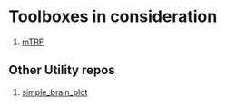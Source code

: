 # Toolboxes in consideration

1. [mTRF](https://github.com/mickcrosse/mTRF-Toolbox)

## Other Utility repos 

1. [simple_brain_plot](https://github.com/dutchconnectomelab/Simple-Brain-Plot)
